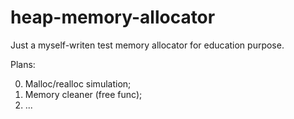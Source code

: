 # heap-memory-allocator

Just a myself-writen test memory allocator for education purpose.

Plans:

0. Malloc/realloc simulation;
1. Memory cleaner (free func);
2. ...